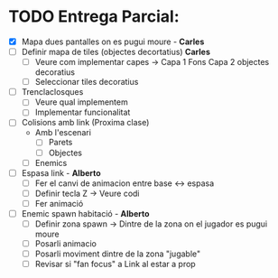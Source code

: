 # TODO Entrega Parcial:
- [x] Mapa dues pantalles on es pugui moure - **Carles**
- [ ] Definir mapa de tiles (objectes decortatius) **Carles**
	 - [ ] Veure com implementar capes -> Capa 1 Fons Capa 2 objectes decoratius
	 - [ ] Seleccionar tiles decoratius
- [ ] Trenclaclosques
	- [ ] Veure qual implementem
	- [ ] Implementar funcionalitat
- [ ] Colisions amb link (Proxima clase)
	- Amb l'escenari 
		- [ ] Parets
		- [ ] Objectes
	- [ ] Enemics 
- [ ] Espasa link - **Alberto**
	- [ ] Fer el canvi de animacion entre base <-> espasa 
	- [ ] Definir tecla Z -> Veure codi
	- [ ] Fer animació
	
- [ ] Enemic spawn habitació - **Alberto**
	- [ ] Definir zona spawn -> Dintre de la zona on el jugador es pugui moure
	- [ ] Posarli animacio
	- [ ] Posarli moviment dintre de la zona "jugable"
	- [ ] Revisar si "fan focus" a Link al estar a prop 
